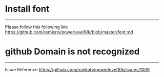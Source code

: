 # Install font
---
Please follow this following link
https://github.com/romkatv/powerlevel10k/blob/master/font.md


# github Domain is not recognized
---
Issue Reference
https://github.com/romkatv/powerlevel10k/issues/1009